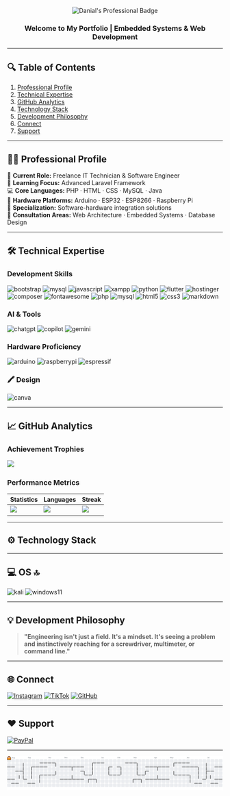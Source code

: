 <!-- Professional Header with Badge Identity -->
<p align="center">
  <img src="https://img.shields.io/badge/Danial-IT_Technician_&_Software_Engineer-8E75B2?style=for-the-badge&logo=starship&logoColor=white&labelColor=2F3134" alt="Danial's Professional Badge"/>
  <h3 align="center">Welcome to My Portfolio | Embedded Systems & Web Development</h3>
</p>

---

## 🔍 Table of Contents
1. [Professional Profile](#-professional-profile)  
2. [Technical Expertise](#-technical-expertise)  
3. [GitHub Analytics](#-github-analytics)  
4. [Technology Stack](#-technology-stack)  
5. [Development Philosophy](#-development-philosophy)  
6. [Connect](#-connect)  
7. [Support](#-support)  

---

## 👨‍💻 Professional Profile
🔭 <strong>Current Role:</strong> Freelance IT Technician & Software Engineer<br/>
🌱 <strong>Learning Focus:</strong> Advanced Laravel Framework<br/>
💻 <strong>Core Languages:</strong> PHP · HTML · CSS · MySQL · Java<br/>
🔧 <strong>Hardware Platforms:</strong> Arduino · ESP32 · ESP8266 · Raspberry Pi<br/>
🚀 <strong>Specialization:</strong> Software-hardware integration solutions<br/>
💬 <strong>Consultation Areas:</strong> Web Architecture · Embedded Systems · Database Design<br/>

---

## 🛠 Technical Expertise
### Development Skills
![bootstrap](https://github.com/user-attachments/assets/124202e4-aa8c-4bcd-a057-e2b7c7def733)
![mysql](https://github.com/user-attachments/assets/a55e5696-42ad-4837-9bbe-ed9fdb5e8b21)
![javascript](https://github.com/user-attachments/assets/15e767d6-31d8-41e3-9b3c-d3ce4a55a839)
![xampp](https://github.com/user-attachments/assets/c4ea4cc9-8c4e-4595-9514-0aaaa4df7d8d)
![python](https://github.com/user-attachments/assets/f16f3557-316a-47f6-979a-dc1fe21c26c1)
![flutter](https://github.com/user-attachments/assets/3fbc799e-abc2-4ecd-b13b-ad88d994de0b)
![hostinger](https://github.com/user-attachments/assets/e8756edb-3bdd-4de5-8ae4-2ff8f183093f)
![composer](https://github.com/user-attachments/assets/79501d2a-4a1c-4f22-b60a-b5ce78374cc9)
![fontawesome](https://github.com/user-attachments/assets/d71a0a6f-cd37-4753-9544-ae1486e6ab7f)
<img src="https://github.com/user-attachments/assets/f5cb86ab-b943-4c1e-9e49-0e91645739fd" alt="php" height="40"/>
<img src="https://github.com/user-attachments/assets/527192f0-7cae-4298-bcd9-fbe0d5969e34" alt="mysql" height="40"/>
<img src="https://github.com/user-attachments/assets/db145168-fd93-4f8f-8398-3bd39c1d42c1" alt="html5" height="40"/>
<img src="https://github.com/user-attachments/assets/5f863bd6-8507-411e-93a7-5dcb57be8fc8" alt="css3" height="40"/>
<img src="https://github.com/user-attachments/assets/33b6f154-da13-4293-a480-bfab05d00716" alt="markdown" height="40"/>


### AI & Tools
![chatgpt](https://github.com/user-attachments/assets/ce06faa2-bd80-4696-a648-b4d313bda929)
![copilot](https://github.com/user-attachments/assets/86e49dff-4e98-44c0-8ca8-a3be4862d265)
![gemini](https://github.com/user-attachments/assets/960918f6-8c12-4707-a6c9-ed3ab307bf83)


### Hardware Proficiency
![arduino](https://github.com/user-attachments/assets/e292e114-af10-4389-8193-89f35613244c)
![raspberrypi](https://github.com/user-attachments/assets/1ee42cbf-bb3d-4193-a599-4c0fae54371e)
![espressif](https://github.com/user-attachments/assets/95ee2011-03f0-4992-8201-8ad07c4a11f1)


### 🖍 Design
![canva](https://github.com/user-attachments/assets/3fc43866-bf3b-40db-83f5-9389feb3e3b3)


---

## 📈 GitHub Analytics
### Achievement Trophies
![](https://github-profile-trophy.vercel.app/?username=danial-blackhat&theme=radical&no-frame=true&margin-w=5&column=4)

### Performance Metrics
| Statistics | Languages | Streak |
|------------|-----------|--------|
| <img src="https://github-readme-stats.vercel.app/api?username=danial-blackhat&show_icons=true&theme=radical&hide_border=true" width="100%"> | <img src="https://github-readme-stats.vercel.app/api/top-langs?username=danial-blackhat&layout=compact&theme=radical&hide_border=true" width="100%"> | <img src="https://streak-stats.demolab.com?user=danial-blackhat&theme=radical&hide_border=true" width="100%"> |

---

## ⚙️ Technology Stack



---

## 💻 OS 🔝
  ![kali](https://github.com/user-attachments/assets/893d74ac-7d6a-49eb-a96d-f77766e30669)
  ![windows11](https://github.com/user-attachments/assets/a7c491c6-1ba9-4b92-ad19-eda035309b82)

---

## 💡 Development Philosophy
> **"Engineering isn't just a field. It's a mindset. It's seeing a problem and instinctively reaching for a screwdriver, multimeter, or command line."**

---

## 🌐 Connect

[![Instagram](https://img.shields.io/badge/Instagram-@danial.fx__-E4405F?logo=instagram&style=flat-square)](https://instagram.com/danial.fx__) 
[![TikTok](https://img.shields.io/badge/TikTok-@dnial__blackhat-000000?logo=tiktok&style=flat-square)](https://tiktok.com/@dnial_blackhat) 
[![GitHub](https://img.shields.io/badge/GitHub-danial--blackhat-181717?logo=github&style=flat-square)](https://github.com/danial-blackhat)

---

## ❤️ Support
[![PayPal](https://img.shields.io/badge/Support_My_Work-00457C?logo=paypal&style=for-the-badge)](https://paypal.me/MrMoneyHeist) 

---

<picture>
  <source media="(prefers-color-scheme: dark)" srcset="https://raw.githubusercontent.com/danial-blackhat/danial-blackhat/output/pacman-contribution-graph-dark.svg">
  <source media="(prefers-color-scheme: light)" srcset="https://raw.githubusercontent.com/danial-blackhat/danial-blackhat/output/pacman-contribution-graph.svg">
  <img alt="pacman contribution graph" src="https://raw.githubusercontent.com/danial-blackhat/danial-blackhat/output/pacman-contribution-graph.svg">
</picture>

###
